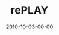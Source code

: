---
layout: message
category: message
series: "PLAY"
title: "rePLAY"
date: 2010-10-03-00-00
message_id: 640
audio: "http://s3.amazonaws.com/crossroadsaudiomessages/replay.mp3"
audio-duration: "35:56"
program: "http://s3.amazonaws.com/crossroads-media/media/legacy/documents/10_02-03_10Program.pdf"
description: "Chuck Mingo talks about discovering joy through play."
video: "https://s3.amazonaws.com/crossroadsvideomessages/replay.mp4"
video-duration: "36:01"
video-image: "http://s3.amazonaws.com/crossroads-media/images/legacy/content/replay_still.jpg"
flag: "N"
---